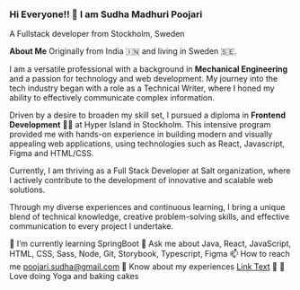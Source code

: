### Hi Everyone!! 👋 I am Sudha Madhuri Poojari
A Fullstack developer from Stockholm, Sweden 

**About Me**
Originally from India 🇮🇳 and living in Sweden 🇸🇪. 

I am a versatile professional with a background in **Mechanical Engineering** and a passion for technology and web development. My journey into the tech industry began with a role as a Technical Writer, where I honed my ability to effectively communicate complex information.

Driven by a desire to broaden my skill set, I pursued a diploma in **Frontend Development** 👨‍💻 at Hyper Island in Stockholm. This intensive program provided me with hands-on experience in building modern and visually appealing web applications, using technologies such as React, Javascript, Figma and HTML/CSS.

Currently, I am thriving as a Full Stack Developer at Salt organization, where I actively contribute to the development of innovative and scalable web solutions. 

Through my diverse experiences and continuous learning, I bring a unique blend of technical knowledge, creative problem-solving skills, and effective communication to every project I undertake.

🌱 I’m currently learning SpringBoot
💬 Ask me about Java, React, JavaScript, HTML, CSS, Sass, Node, Git, Storybook, Typescript, Figma
📫 How to reach me poojari.sudha@gmail.com
📄 Know about my experiences [Link Text](https://www.linkedin.com/in/sudha-madhuri-poojari/)
🧘 🎂 Love doing Yoga and baking cakes

